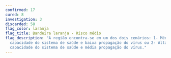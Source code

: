 ```yaml
---
confirmed: 17
cured: 8
investigation: 3
discarded: 58
flag_color: laranja
flag_title: Bandeira laranja - Risco médio
flag_description: "A região encontra-se em um dos dois cenários: 1- Média
  capacidade do sistema de saúde e baixa propagação do vírus ou 2- Alta
  capacidade do sistema de saúde e média propagação do vírus."
---
```


